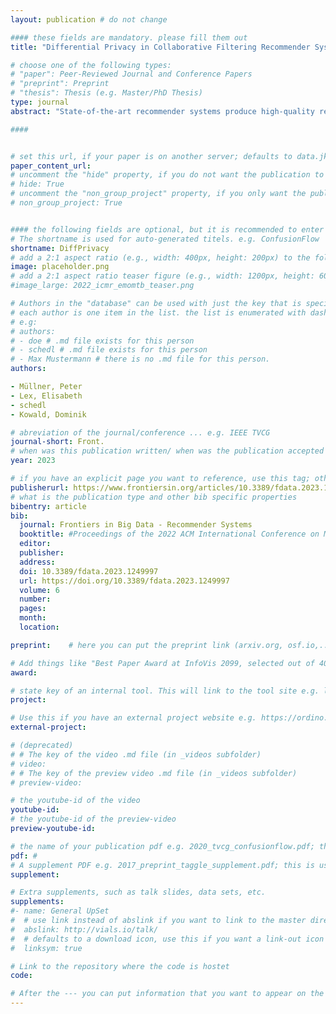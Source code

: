 ```yaml
---
layout: publication # do not change

#### these fields are mandatory. please fill them out
title: "Differential Privacy in Collaborative Filtering Recommender Systems: A Review" # title of your publication 

# choose one of the following types:
# "paper": Peer-Reviewed Journal and Conference Papers
# "preprint": Preprint
# "thesis": Thesis (e.g. Master/PhD Thesis)
type: journal
abstract: "State-of-the-art recommender systems produce high-quality recommendations to support users in finding relevant content. However, through the utilization of users' data for generating recommendations, recommender systems threaten users' privacy. To alleviate this threat, often, differential privacy is used to protect users' data via adding random noise. This, however, leads to a substantial drop in recommendation quality. Therefore, several approaches aim to improve this trade-off between accuracy and user privacy. In this work, we first overview threats to user privacy in recommender systems, followed by a brief introduction to the differential privacy framework that can protect users' privacy. Subsequently, we review recommendation approaches that apply differential privacy, and we highlight research that improves the trade-off between recommendation quality and user privacy. Finally, we discuss open issues, e.g., considering the relation between privacy and fairness, and the users' different needs for privacy. With this review, we hope to provide other researchers an overview of the ways in which differential privacy has been applied to state-of-the-art collaborative filtering recommender systems." # insert the abstract of your publication between the quotes; you can use html e.g. to make links (<a></a>) or generate bold (<b></b>) etc. text 

####


# set this url, if your paper is on another server; defaults to data.jku-vds-lab.at
paper_content_url: 
# uncomment the "hide" property, if you do not want the publication to be displayed on the website (usually you don't need this)
# hide: True
# uncomment the "non_group_project" property, if you only want the publication to be displayed on your personal page (i.e. publications where you contributed, but does not have anything to do with the Vis Group e.g. Master Thesis,...)
# non_group_project: True


#### the following fields are optional, but it is recommended to enter as much information as possible
# The shortname is used for auto-generated titels. e.g. ConfusionFlow
shortname: DiffPrivacy
# add a 2:1 aspect ratio (e.g., width: 400px, height: 200px) to the folder /assets/images/papers/ e.g. 2020_tvcg_confusionflow.png
image: placeholder.png
# add a 2:1 aspect ratio teaser figure (e.g., width: 1200px, height: 600px) to the folder /assets/images/papers/ e.g. 2020_tvcg_confusionflow_teaser.png
#image_large: 2022_icmr_emomtb_teaser.png

# Authors in the "database" can be used with just the key that is specified in the corresponding .md file (usually it is the lastname in lower case e.g. doe). Authors that do not have an individual page here should be stated with their full name (e.g. John Doe)
# each author is one item in the list. the list is enumerated with dashes ("-")
# e.g:
# authors:
# - doe # .md file exists for this person
# - schedl # .md file exists for this person
# - Max Mustermann # there is no .md file for this person.
authors:

- Müllner, Peter   
- Lex, Elisabeth
- schedl  
- Kowald, Dominik 

# abreviation of the journal/conference ... e.g. IEEE TVCG
journal-short: Front. 
# when was this publication written/ when was the publication accepted (e.g. 2020)
year: 2023

# if you have an explicit page you want to reference, use this tag; otherwise it will be generated from your doi
publisherurl: https://www.frontiersin.org/articles/10.3389/fdata.2023.1249997
# what is the publication type and other bib specific properties
bibentry: article
bib:
  journal: Frontiers in Big Data - Recommender Systems
  booktitle: #Proceedings of the 2022 ACM International Conference on Multimedia Retrieval (ICMR)
  editor: 
  publisher:
  address:
  doi: 10.3389/fdata.2023.1249997   
  url: https://doi.org/10.3389/fdata.2023.1249997
  volume: 6
  number: 
  pages: 
  month:
  location: 

preprint:	 # here you can put the preprint link (arxiv.org, osf.io,...) e.g. https://arxiv.org/abs/1910.00969

# Add things like "Best Paper Award at InfoVis 2099, selected out of 4000 submissions"
award:

# state key of an internal tool. This will link to the tool site e.g. lineup (usually not needed)
project: 

# Use this if you have an external project website e.g. https://ordino.caleydoapp.org/
external-project: 

# (deprecated)
# # The key of the video .md file (in _videos subfolder)
# video: 
# # The key of the preview video .md file (in _videos subfolder)
# preview-video:

# the youtube-id of the video
youtube-id: 
# the youtube-id of the preview-video
preview-youtube-id: 

# the name of your publication pdf e.g. 2020_tvcg_confusionflow.pdf; this is usually uploaded to the caleydo aws server
pdf: # 
# A supplement PDF e.g. 2017_preprint_taggle_supplement.pdf; this is usually uploaded to the caleydo aws server
supplement: 

# Extra supplements, such as talk slides, data sets, etc.
supplements:
#- name: General UpSet
#  # use link instead of abslink if you want to link to the master directory
#  abslink: http://vials.io/talk/
#  # defaults to a download icon, use this if you want a link-out icon
#  linksym: true

# Link to the repository where the code is hostet
code: 

# After the --- you can put information that you want to appear on the website using markdown formatting or HTML. A good example are acknowledgements, extra references, an erratum, etc.
---
```


